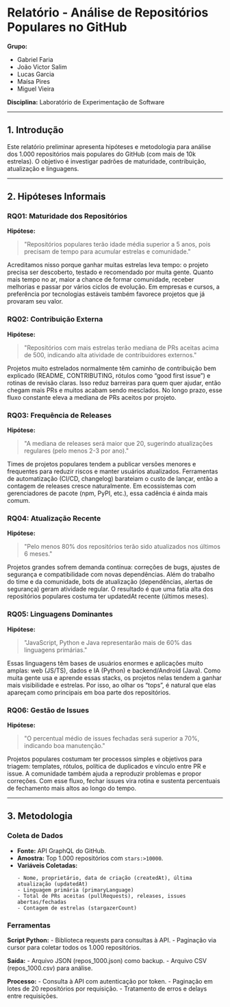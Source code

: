 # Relatório - Análise de Repositórios Populares no GitHub

**Grupo:**  
- Gabriel Faria
- João Victor Salim
- Lucas Garcia
- Maísa Pires
- Miguel Vieira

**Disciplina:** Laboratório de Experimentação de Software  

---
## 1. Introdução  
Este relatório preliminar apresenta hipóteses e metodologia para análise dos 1.000 repositórios mais populares do GitHub (com mais de 10k estrelas). O objetivo é investigar padrões de maturidade, contribuição, atualização e linguagens.

---

## 2. Hipóteses Informais  

### RQ01: Maturidade dos Repositórios  
**Hipótese:**  
> "Repositórios populares terão idade média superior a 5 anos, pois precisam de tempo para acumular estrelas e comunidade."

Acreditamos nisso porque ganhar muitas estrelas leva tempo: o projeto precisa ser descoberto, testado e recomendado por muita gente. Quanto mais tempo no ar, maior a chance de formar comunidade, receber melhorias e passar por vários ciclos de evolução. Em empresas e cursos, a preferência por tecnologias estáveis também favorece projetos que já provaram seu valor.

### RQ02: Contribuição Externa  
**Hipótese:**  
> "Repositórios com mais estrelas terão mediana de PRs aceitas acima de 500, indicando alta atividade de contribuidores externos."

Projetos muito estrelados normalmente têm caminho de contribuição bem explicado (README, CONTRIBUTING, rótulos como “good first issue”) e rotinas de revisão claras. Isso reduz barreiras para quem quer ajudar, então chegam mais PRs e muitos acabam sendo mesclados. No longo prazo, esse fluxo constante eleva a mediana de PRs aceitos por projeto.

### RQ03: Frequência de Releases  
**Hipótese:**  
> "A mediana de releases será maior que 20, sugerindo atualizações regulares (pelo menos 2-3 por ano)."

Times de projetos populares tendem a publicar versões menores e frequentes para reduzir riscos e manter usuários atualizados. Ferramentas de automatização (CI/CD, changelog) barateiam o custo de lançar, então a contagem de releases cresce naturalmente. Em ecossistemas com gerenciadores de pacote (npm, PyPI, etc.), essa cadência é ainda mais comum.

### RQ04: Atualização Recente  
**Hipótese:**  
> "Pelo menos 80% dos repositórios terão sido atualizados nos últimos 6 meses."

Projetos grandes sofrem demanda contínua: correções de bugs, ajustes de segurança e compatibilidade com novas dependências. Além do trabalho do time e da comunidade, bots de atualização (dependências, alertas de segurança) geram atividade regular. O resultado é que uma fatia alta dos repositórios populares costuma ter updatedAt recente (últimos meses).

### RQ05: Linguagens Dominantes  
**Hipótese:**  
> "JavaScript, Python e Java representarão mais de 60% das linguagens primárias."

Essas linguagens têm bases de usuários enormes e aplicações muito amplas: web (JS/TS), dados e IA (Python) e backend/Android (Java). Como muita gente usa e aprende essas stacks, os projetos nelas tendem a ganhar mais visibilidade e estrelas. Por isso, ao olhar os “tops”, é natural que elas apareçam como principais em boa parte dos repositórios.

### RQ06: Gestão de Issues  
**Hipótese:**  
> "O percentual médio de issues fechadas será superior a 70%, indicando boa manutenção."

Projetos populares costumam ter processos simples e objetivos para triagem: templates, rótulos, política de duplicados e vínculo entre PR e issue. A comunidade também ajuda a reproduzir problemas e propor correções. Com esse fluxo, fechar issues vira rotina e sustenta percentuais de fechamento mais altos ao longo do tempo.

---

## 3. Metodologia  

### Coleta de Dados  
- **Fonte:** API GraphQL do GitHub.  
- **Amostra:** Top 1.000 repositórios com `stars:>10000`.  
- **Variáveis Coletadas:**  
  ```plaintext
  - Nome, proprietário, data de criação (createdAt), última atualização (updatedAt)  
  - Linguagem primária (primaryLanguage)  
  - Total de PRs aceitas (pullRequests), releases, issues abertas/fechadas  
  - Contagem de estrelas (stargazerCount) 

### Ferramentas

**Script Python:**
    - Biblioteca requests para consultas à API.
    - Paginação via cursor para coletar todos os 1.000 repositórios.

**Saída:**
    - Arquivo JSON (repos_1000.json) como backup.
    - Arquivo CSV (repos_1000.csv) para análise.

**Processo:**
    - Consulta à API com autenticação por token.
    - Paginação em lotes de 20 repositórios por requisição.
    - Tratamento de erros e delays entre requisições.
